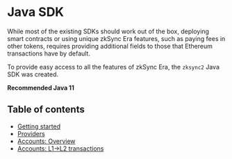 # Java SDK

While most of the existing SDKs should work out of the box, deploying smart contracts or using unique zkSync Era features, such as paying fees in other tokens, requires providing additional fields to those that Ethereum transactions have by default.

To provide easy access to all the features of zkSync Era, the `zksync2` Java SDK was created.

**Recommended Java 11**
## Table of contents

- [Getting started](./getting-started.md)
- [Providers](./providers.md)
- [Accounts: Overview](./accounts.md)
- [Accounts: L1->L2 transactions](./accounts-l1-l2.md)
